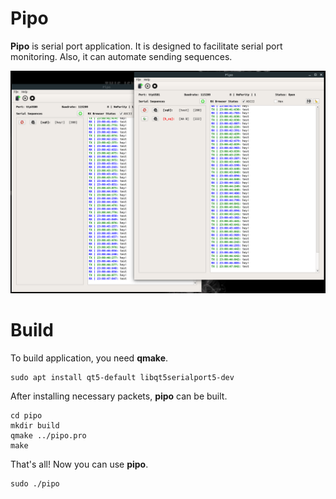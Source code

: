 # Pipo

**Pipo** is serial port application. It is designed to facilitate serial port monitoring. Also, it can automate sending sequences.

![Alt-text](https://github.com/rcetin/pipo/blob/master/misc/pipo_ss1.png)

# Build
To build application, you need **qmake**. 

    sudo apt install qt5-default libqt5serialport5-dev
After installing necessary packets, **pipo** can be built.

    cd pipo
    mkdir build
    qmake ../pipo.pro
    make

That's all! Now you can use **pipo**.

    sudo ./pipo

 

